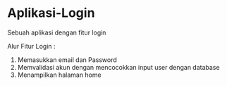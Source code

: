 # Aplikasi-Login
Sebuah aplikasi dengan fitur login

Alur Fitur Login :
1. Memasukkan email dan Password
2. Memvalidasi akun dengan mencocokkan input user dengan database
3. Menampilkan halaman home
